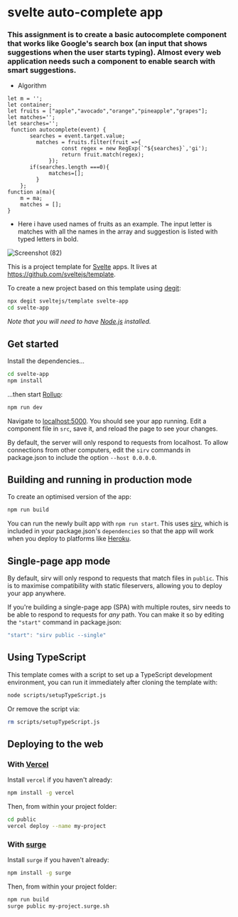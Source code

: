 # svelte auto-complete app

### This assignment is to create a basic autocomplete component that works like Google's search box (an input that shows suggestions when the user starts typing). Almost every web application needs such a component to enable search with smart suggestions. 

* Algorithm

```
let m = '';
let container;	
let fruits = ["apple","avocado","orange","pineapple","grapes"];
let matches='';
let searches='';	
 function autocomplete(event) {
       searches = event.target.value;
	     matches = fruits.filter(fruit =>{
				 const regex = new RegExp(`^${searches}`,'gi');
				 return fruit.match(regex);
			 });
	   if(searches.length ===0){
			 matches=[];
		 }
    };
function a(ma){
	m = ma;
	matches = [];
}	
```

* Here i have used names of fruits as an example. The input letter is matches with all the names in the array and suggestion is listed with typed letters in bold.

![Screenshot (82)](https://user-images.githubusercontent.com/43047640/96122959-ce992080-0f0f-11eb-99d0-8b4f7b1c35d9.png)


This is a project template for [Svelte](https://svelte.dev) apps. It lives at https://github.com/sveltejs/template.

To create a new project based on this template using [degit](https://github.com/Rich-Harris/degit):

```bash
npx degit sveltejs/template svelte-app
cd svelte-app
```

*Note that you will need to have [Node.js](https://nodejs.org) installed.*


## Get started

Install the dependencies...

```bash
cd svelte-app
npm install
```

...then start [Rollup](https://rollupjs.org):

```bash
npm run dev
```

Navigate to [localhost:5000](http://localhost:5000). You should see your app running. Edit a component file in `src`, save it, and reload the page to see your changes.

By default, the server will only respond to requests from localhost. To allow connections from other computers, edit the `sirv` commands in package.json to include the option `--host 0.0.0.0`.


## Building and running in production mode

To create an optimised version of the app:

```bash
npm run build
```

You can run the newly built app with `npm run start`. This uses [sirv](https://github.com/lukeed/sirv), which is included in your package.json's `dependencies` so that the app will work when you deploy to platforms like [Heroku](https://heroku.com).


## Single-page app mode

By default, sirv will only respond to requests that match files in `public`. This is to maximise compatibility with static fileservers, allowing you to deploy your app anywhere.

If you're building a single-page app (SPA) with multiple routes, sirv needs to be able to respond to requests for *any* path. You can make it so by editing the `"start"` command in package.json:

```js
"start": "sirv public --single"
```

## Using TypeScript

This template comes with a script to set up a TypeScript development environment, you can run it immediately after cloning the template with:

```bash
node scripts/setupTypeScript.js
```

Or remove the script via:

```bash
rm scripts/setupTypeScript.js
```

## Deploying to the web

### With [Vercel](https://vercel.com)

Install `vercel` if you haven't already:

```bash
npm install -g vercel
```

Then, from within your project folder:

```bash
cd public
vercel deploy --name my-project
```

### With [surge](https://surge.sh/)

Install `surge` if you haven't already:

```bash
npm install -g surge
```

Then, from within your project folder:

```bash
npm run build
surge public my-project.surge.sh
```
